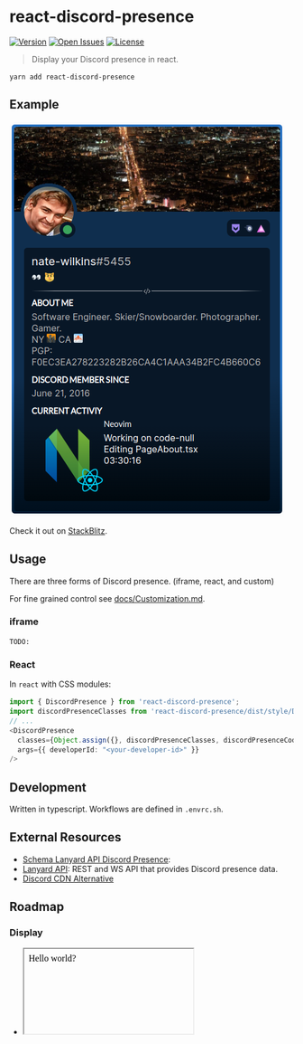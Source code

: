 # react-discord-presence

[![Version](http://img.shields.io/npm/v/react-discord-presence.svg?style=flat-square)](https://www.npmjs.org/package/react-discord-presence)
[![Open Issues](https://img.shields.io/github/issues-raw/Nate-Wilkins/react-discord-presence?style=flat-square)](https://github.com/Nate-Wilkins/react-discord-presence/issues)
[![License](https://img.shields.io/github/license/Nate-Wilkins/react-discord-presence?color=%2308F&style=flat-square)](https://github.com/Nate-Wilkins/react-discord-presence/blob/main/LICENSE)

> Display your Discord presence in react.

```
yarn add react-discord-presence
```

## Example

[![Screenshot React Discord Presence](./screenshot.png)](https://stackblitz.com/edit/react-ts-nfdx3w?file=App.tsx)

Check it out on [StackBlitz](https://stackblitz.com/edit/react-ts-nfdx3w?file=App.tsx).

## Usage

There are three forms of Discord presence. (iframe, react, and custom)

For fine grained control see [docs/Customization.md](./docs/Customization.md).

### iframe

```
TODO:
```

### React

In `react` with CSS modules:

```typescript
import { DiscordPresence } from 'react-discord-presence';
import discordPresenceClasses from 'react-discord-presence/dist/style/DiscordPresenceDefault.module.css';
// ...
<DiscordPresence
  classes={Object.assign({}, discordPresenceClasses, discordPresenceCodeClasses}}
  args={{ developerId: "<your-developer-id>" }}
/>
```

## Development

Written in typescript. Workflows are defined in `.envrc.sh`.

## External Resources

- [Schema Lanyard API Discord Presence](https://github.com/Nate-Wilkins/schema-lanyard-discord-presence):
- [Lanyard API](https://github.com/Phineas/lanyard): REST and WS API that provides Discord presence data.
- [Discord CDN Alternative](https://gist.github.com/dustinrouillard/04be36180ed80db144a4857408478854)

## Roadmap

### Display

- <iframe src="data:text/html;charset=utf-8;base64,PGh0bWw+DQogIDxwPkhlbGxvIHdvcmxkPzwvcD4NCjwvaHRtbD4=" />
  https://dopiaza.org/tools/datauri/index.php
- Support code splitting.
- Support for light theme.
- Support for screencapture of storybook components.
- Support for failing image downloads/errors.
- Support for Spotify.
- Support for overflow in activities & activity details? Should this be a custom scrollbar?
- Add tails to hover popovers.

### Accessor

- Support for realtime presence data with the web socket API.
- Support for automated queries on an interval.
- Support for custom `maxDelay` on call site.
